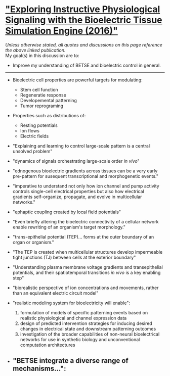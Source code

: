 # ["Exploring Instructive Physiological Signaling with the Bioelectric Tissue Simulation Engine (2016)"](http://www.frontiersin.org/Journal/10.3389/fbioe.2016.00055)
*Unless otherwise stated, all quotes and discussions on this page reference the above linked publication.*  
My goal(s) in this discussion are to:
- Improve my understanding of BETSE and bioelectric control in general.
----------
- Bioelectric cell properties are powerful targets for modulating:
    - Stem cell function
    - Regeneratie response
    - Developemental patterning
    - Tumor reprograming

- Properties such as distributions of:
    - Resting potentials
    - Ion flows
    - Electric fields

- "Explaining and learning to control large-scale pattern is a central unsolved problem"
- "dynamics of signals orchestrating large-scale order *in vivo*"
- "ednogenous bioelectric gradients across tissues can be a very early pre-pattern for susequent transcriptional and morphogenetic events."
- "imperative to understand not only how ion channel and pump activity controls single-cell electrical properties but also how electrical gradients self-organize, propagate, and evolve in multicellular networks."

- "ephaptic coupling created by local field potentials"
- "Even briefly altering the bioelectric connectivity of a cellular network enable rewriting of an organism's target morphology."
- "trans-epithelial potential (TEP)... forms at the outer boundary of an organ or organism."
- "The TEP is created when multicellular structures develop impermeable tight junctions (TJ) between cells at the exterior boundary"
- "Understanding plasma membrane voltage gradients and transepithelial potentials, and their spatiotemporal transitions *in vivo* is a key enabling step"
- "biorealistic perspective of ion concentrations and movements, rather than an equivalent electric circuit model"
- "realistic modeling system for bioelectricity will enable":
    1. formulation of models of specific patterning events based on realistic physiological and channel expression data
    2. design of predicted intervention strategies for inducing desired changes in electrical state and downstream patterning outcomes
    3. investigation of the broader capabilities of non-neural bioelectrical networks for use in synthetic biology and unconventional computation architectures
- "BETSE integrate a diverse range of mechanisms...":
    - 